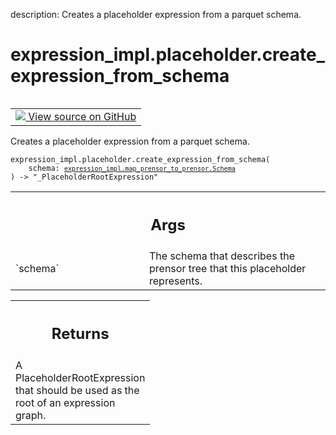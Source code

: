 description: Creates a placeholder expression from a parquet schema.

<div itemscope itemtype="http://developers.google.com/ReferenceObject">
<meta itemprop="name" content="expression_impl.placeholder.create_expression_from_schema" />
<meta itemprop="path" content="Stable" />
</div>

# expression_impl.placeholder.create_expression_from_schema

<!-- Insert buttons and diff -->

<table class="tfo-notebook-buttons tfo-api nocontent" align="left">
<td>
  <a target="_blank" href="https://github.com/google/struct2tensor/blob/master/struct2tensor/expression_impl/placeholder.py#L46-L59">
    <img src="https://www.tensorflow.org/images/GitHub-Mark-32px.png" />
    View source on GitHub
  </a>
</td>
</table>



Creates a placeholder expression from a parquet schema.

<pre class="devsite-click-to-copy prettyprint lang-py tfo-signature-link">
<code>expression_impl.placeholder.create_expression_from_schema(
    schema: <a href="../../expression_impl/map_prensor_to_prensor/Schema.md"><code>expression_impl.map_prensor_to_prensor.Schema</code></a>
) -> "_PlaceholderRootExpression"
</code></pre>



<!-- Placeholder for "Used in" -->


<!-- Tabular view -->
 <table class="responsive fixed orange">
<colgroup><col width="214px"><col></colgroup>
<tr><th colspan="2"><h2 class="add-link">Args</h2></th></tr>

<tr>
<td>
`schema`
</td>
<td>
The schema that describes the prensor tree that this placeholder
represents.
</td>
</tr>
</table>



<!-- Tabular view -->
 <table class="responsive fixed orange">
<colgroup><col width="214px"><col></colgroup>
<tr><th colspan="2"><h2 class="add-link">Returns</h2></th></tr>
<tr class="alt">
<td colspan="2">
A PlaceholderRootExpression that should be used as the root of an expression
graph.
</td>
</tr>

</table>

